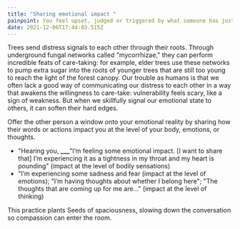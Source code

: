 ```yaml
---
title: "Sharing emotional impact "
painpoint: You feel upset, judged or triggered by what someone has just said
date: 2021-12-06T17:44:03.515Z
---
```

Trees send distress signals to each other through their roots. Through underground fungal networks called "mycorrhizae," they can perform incredible feats of care-taking: for example, elder trees use these networks to pump extra sugar into the roots of younger trees that are still too young to reach the light of the forest canopy. Our trouble as humans is that we often lack a good way of communicating our distress to each other in a way that awakens the willingness to care-take: vulnerability feels scary, like a sign of weakness. But when we skillfully signal our emotional state to others, it can soften their hard edges.

Offer the other person a window onto your emotional reality by sharing how their words or actions impact you at the level of your body, emotions, or thoughts. 

* "Hearing you, **___**"I’m feeling some emotional impact. \[I want to share that] I’m experiencing it as a tightness in my throat and my heart is pounding" (impact at the level of bodily sensations)
* "I’m experiencing some sadness and fear (impact at the level of emotions); "I’m having thoughts about whether I belong here"; "The thoughts that are coming up for me are…" (impact at the level of thinking)

This practice plants Seeds of spaciousness, slowing down the conversation so compassion can enter the room.